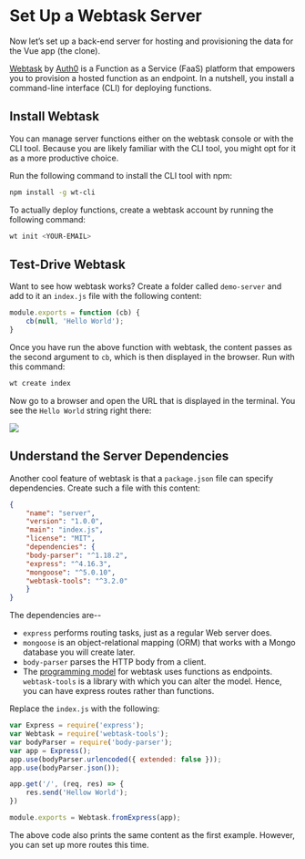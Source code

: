 # Set Up a Webtask Server

Now let’s set up a back-end server for hosting and provisioning the data for the Vue app \(the clone\).

[Webtask](https://webtask.io/) by [Auth0](https://auth0.com/) is a Function as a Service \(FaaS\) platform that empowers you to provision a hosted function as an endpoint. In a nutshell, you install a command-line interface \(CLI\) for deploying functions.

## Install Webtask

You can manage server functions either on the webtask console or with the CLI tool. Because you are likely familiar with the CLI tool, you might opt for it as a more productive choice.

Run the following command to install the CLI tool with npm:

```bash
npm install -g wt-cli
```

To actually deploy functions, create a webtask account by running the following command:

```bash
wt init <YOUR-EMAIL>
```

## Test-Drive Webtask

Want to see how webtask works? Create a folder called `demo-server` and add to it an `index.js` file with the following content:

```js
module.exports = function (cb) {
    cb(null, 'Hello World');
}
```

Once you have run the above function with webtask, the content passes as the second argument to `cb`, which is then displayed in the browser. Run with this command:

```bash
wt create index
```

Now go to a browser and open the URL that is displayed in the terminal. You see the `Hello World` string right there:

![](https://res.cloudinary.com/christekh/image/upload/v1521564028/T0RwEO5LQWu15i3UFjKu_Screen_20Shot_202017-04-26_20at_201.27.43_20PM_ngvppk.png)

## Understand the Server Dependencies

Another cool feature of webtask is that a `package.json` file can specify dependencies. Create such a file with this content:

```json
{
    "name": "server",
    "version": "1.0.0",
    "main": "index.js",
    "license": "MIT",
    "dependencies": {
    "body-parser": "^1.18.2",
    "express": "^4.16.3",
    "mongoose": "^5.0.10",
    "webtask-tools": "^3.2.0"
    }
}
```

The dependencies are--

* `express` performs routing tasks, just as a regular Web server does.
* `mongoose` is an object-relational mapping \(ORM\) that works with a Mongo database you will create later.
* `body-parser` parses the HTTP body from a client.
* The [programming model](https://webtask.io/docs/model) for webtask  uses functions as endpoints. `webtask-tools` is a library with which you can alter the model. Hence, you can have express routes rather than functions.

Replace the `index.js` with the following:

```js
var Express = require('express');
var Webtask = require('webtask-tools');
var bodyParser = require('body-parser');
var app = Express();
app.use(bodyParser.urlencoded({ extended: false }));
app.use(bodyParser.json());

app.get('/', (req, res) => {
    res.send('Hellow World');
})

module.exports = Webtask.fromExpress(app);
```

The above code also prints the same content as the first example. However, you can set up more routes this time.


